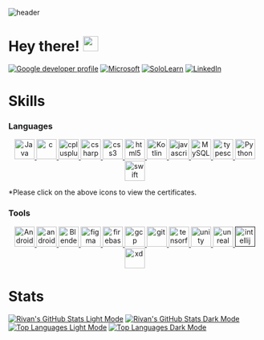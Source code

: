 ![header](https://capsule-render.vercel.app/api?type=waving&color=gradient&height=280&section=header&text=Rivan%20Parmar&fontSize=88&fontAlign=36&fontAlignY=42)

# Hey there! <img src="https://raw.githubusercontent.com/MartinHeinz/MartinHeinz/master/wave.gif" width="30px" height="30px">
[![Google developer profile](https://img.shields.io/badge/RivanParmar-4285F4?style=for-the-badge&logo=Google&logoColor=white)](https://g.dev/RivanParmar) [![Microsoft](https://img.shields.io/badge/Microsoft-666666?style=for-the-badge&logo=microsoft&logoColor=white)](https://docs.microsoft.com/en-gb/users/rivanparmar/) [![SoloLearn](https://img.shields.io/badge/-Sololearn-3a464b?style=for-the-badge&logo=Sololearn&logoColor=white)](https://www.sololearn.com/Profile/20805452/?ref=app) [![LinkedIn](https://img.shields.io/badge/LinkedIn-0077B5?style=for-the-badge&logo=linkedin&logoColor=white)](https://www.linkedin.com/in/rivanparmar)

# Skills
### Languages
<p align="center">
<a href="Certificates/Java_certificate.jpg" target="_blank" rel="noreferrer"> <img src="https://skillicons.dev/icons?i=java" alt="Java light mode" width="40" height="40"/> </a>
<a href="Certificates/C_certificate.jpg" target="_blank" rel="noreferrer"> <img src="https://skillicons.dev/icons?i=c" alt="c" width="40" height="40"/> </a> 
<a href="Certificates/CPlusPlus_certificate.jpg" target="_blank" rel="noreferrer"> <img src="https://skillicons.dev/icons?i=cpp" alt="cplusplus" width="40" height="40"/> </a> 
<a href="Certificates/CSharp_certificate.jpg" target="_blank" rel="noreferrer"> <img src="https://skillicons.dev/icons?i=cs" alt="csharp" width="40" height="40"/> </a> 
<a href="Certificates/CSS_certificate.jpg" target="_blank" rel="noreferrer"> <img src="https://skillicons.dev/icons?i=css" alt="css3" width="40" height="40"/> </a>
<a href="Certificates/HTML_certificate.jpg" target="_blank" rel="noreferrer"> <img src="https://skillicons.dev/icons?i=html" alt="html5" width="40" height="40"/> </a> 
<a href="Certificates/kotlin_certificate.jpg" target="_blank" rel="noreferrer"> <img src="https://skillicons.dev/icons?i=kotlin" alt="Kotlin light mode" width="40" height="40"/> </a>
<a href="Certificates/JavaScript_certificate.jpg" target="_blank" rel="noreferrer"> <img src="https://skillicons.dev/icons?i=js" alt="javascript" width="40" height="40"/> </a>  
<a href="Certificates/SQL_certificate.jpg" target="_blank" rel="noreferrer"> <img src="https://skillicons.dev/icons?i=mysql" alt="MySQL light mode" width="40" height="40"/> </a>
<a href="https://www.typescriptlang.org/" target="_blank" rel="noreferrer"> <img src="https://skillicons.dev/icons?i=ts" alt="typescript" width="40" height="40"/> </a>
<a href="Certificates/Python_certificate.jpg" target="_blank" rel="noreferrer"> <img src="https://skillicons.dev/icons?i=py" alt="Python light mode" width="40" height="40"/> </a>
<a href="Certificates/Swift_certificate.jpg" target="_blank" rel="noreferrer"> <img src="https://skillicons.dev/icons?i=swift" alt="swift" width="40" height="40"/> </a>
</p>

*Please click on the above icons to view the certificates.

### Tools
<p align="center"> 
<a href="https://github.com/RivanParmar/RivanParmar/blob/main/README.md" target="_blank" rel="noreferrer"> <img src="https://skillicons.dev/icons?i=androidstudio" alt="Android Studio light mode" width="40" height="40"/> </a>
<a href="https://developer.android.com" target="_blank" rel="noreferrer"> <img src="https://camo.githubusercontent.com/be575aa85a73adb1f56ef072b806f513045f68e2e50a9945c763bf65006dcfa6/68747470733a2f2f6564656e742e6769746875622e696f2f537570657254696e7949636f6e732f696d616765732f7376672f616e64726f69642e737667" alt="android" width="40" height="40"/> </a> 
<a href="https://www.blender.org/" target="_blank" rel="noreferrer"> <img src="https://skillicons.dev/icons?i=blender" alt="Blender light mode" width="40" height="40"/> </a>  
<a href="https://www.figma.com/" target="_blank" rel="noreferrer"> <img src="https://skillicons.dev/icons?i=figma" alt="figma" width="40" height="40"/> </a> 
<a href="https://firebase.google.com/" target="_blank" rel="noreferrer"> <img src="https://skillicons.dev/icons?i=firebase" alt="firebase" width="40" height="40"/> </a> 
<a href="https://cloud.google.com" target="_blank" rel="noreferrer"> <img src="https://skillicons.dev/icons?i=gcp" alt="gcp" width="40" height="40"/> </a> 
<a href="https://git-scm.com/" target="_blank" rel="noreferrer"> <img src="https://skillicons.dev/icons?i=git" alt="git" width="40" height="40"/> </a> 
<a href="https://www.tensorflow.org" target="_blank" rel="noreferrer"> <img src="https://skillicons.dev/icons?i=tensorflow" alt="tensorflow" width="40" height="40"/> </a> 
<a href="https://unity.com/" target="_blank" rel="noreferrer"> <img src="https://skillicons.dev/icons?i=unity " alt="unity" width="40" height="40"/> </a> 
<a href="https://unrealengine.com/" target="_blank" rel="noreferrer"> <img src="https://skillicons.dev/icons?i=unreal" alt="unreal" width="40" height="40"/> </a> 
<a href="" target="_blank" rel="noreferrer"> <img src="https://skillicons.dev/icons?i=idea" alt="intellij" width="40" height="40"/> </a>
<a href="https://www.adobe.com/products/xd.html" target="_blank" rel="noreferrer"> <img src="https://cdn.worldvectorlogo.com/logos/adobe-xd.svg" alt="xd" width="40" height="40"/> </a> 
</p>

# Stats
[![Rivan's GitHub Stats Light Mode](https://github-readme-stats.vercel.app/api?username=RivanParmar&show_icons=true&hide_border=false&&count_private=true&include_all_commits=true&border_color=000000&border_radius=20&custom_title=Rivan's%20GitHub%20Stats)](https://github.com/RivanParmar/RivanParmar/blob/main/README.md#stats#gh-light-mode-only)
[![Rivan's GitHub Stats Dark Mode](https://github-readme-stats.vercel.app/api?username=RivanParmar&show_icons=true&hide_border=false&&count_private=true&include_all_commits=true&theme=dark&border_color=ffffff&border_radius=20&custom_title=Rivan's%20GitHub%20Stats)](https://github.com/RivanParmar/RivanParmar/blob/main/README.md#stats#gh-dark-mode-only)
[![Top Languages Light Mode](https://github-readme-stats.vercel.app/api/top-langs/?username=RivanParmar&layout=compact&border_color=000000&border_radius=16)](https://github.com/RivanParmar/RivanParmar/blob/main/README.md#stats#gh-light-mode-only)
[![Top Languages Dark Mode](https://github-readme-stats.vercel.app/api/top-langs/?username=RivanParmar&layout=compact&theme=dark&border_radius=16&border_color=ffffff)](https://github.com/RivanParmar/RivanParmar/blob/main/README.md#stats#gh-dark-mode-only)

<!--# Connect with me
![GMail](https://img.shields.io/badge/Gmail-D14836?style=for-the-badge&logo=gmail&logoColor=white) [![GitHub](https://img.shields.io/badge/GitHub-100000?style=for-the-badge&logo=github&logoColor=white)](https://github.com/RivanParmar)

📫 You can reach out to me through my email: parmarrivan@gmail.com-->

